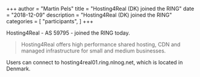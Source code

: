 +++
author = "Martin Pels"
title = "Hosting4Real (DK) joined the RING"
date = "2018-12-09"
description = "Hosting4Real (DK) joined the RING"
categories = [
    "participants",
]
+++

Hosting4Real - AS 59795 - joined the RING today.

> Hosting4Real offers high performance shared hosting, CDN and managed infrastructure for small and medium businesses.

Users can connect to hosting4real01.ring.nlnog.net, which is located in Denmark.

